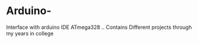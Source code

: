 # Arduino-
Interface with arduino IDE ATmega328 .. Contains Different projects through my years in college  

